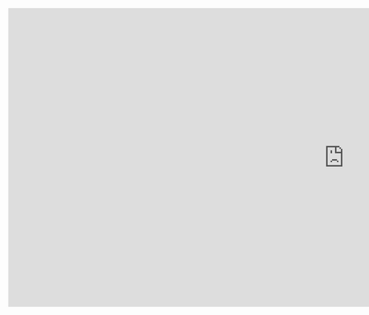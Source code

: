 
<iframe width="1361" height="607" src="https://www.youtube.com/embed/_w0X9T8L0Ss" title="14 million bees escape from overturned truck carrying pollinator hives" frameborder="0" allow="accelerometer; autoplay; clipboard-write; encrypted-media; gyroscope; picture-in-picture; web-share" referrerpolicy="strict-origin-when-cross-origin" allowfullscreen></iframe>